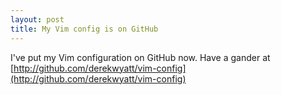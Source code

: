 ```yaml
---
layout: post
title: My Vim config is on GitHub
---
```

I've put my Vim configuration on GitHub now. Have a gander at [http://github.com/derekwyatt/vim-config](http://github.com/derekwyatt/vim-config)
